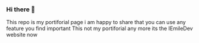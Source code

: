 















### Hi there 👋
This repo is my portiforial page i am happy to share that you can use any feature you find important 
This not my portiforial any more its the IEmileDev website now
<!--

Here are some ideas to get you started:

- 🔭 I’m currently working on a full stake website with
- 🔭 Fire base or mongo db
- 🔭 Node js
- 🔭 React
- 🔭 Html and Css

- 🌱 I’m currently learning python and nextjs
- 💬 Ask me about any thing you find complicated
- 📫 How to reach me: my phone and watsap is (+250780375551) and email (ishimweemile51@gmail.com)
- 😄 Pronouns: Mister
-->

